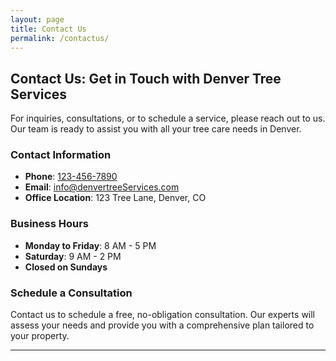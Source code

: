 ```yaml
---
layout: page
title: Contact Us
permalink: /contactus/
---
```



## **Contact Us: Get in Touch with Denver Tree Services**

For inquiries, consultations, or to schedule a service, please reach out to us. Our team is ready to assist you with all your tree care needs in Denver.

### **Contact Information**

- **Phone**: [123-456-7890](tel:123-456-7890)
- **Email**: [info@denvertreeServices.com](mailto:info@denvertreeServices.com)
- **Office Location**: 123 Tree Lane, Denver, CO

### **Business Hours**

- **Monday to Friday**: 8 AM - 5 PM
- **Saturday**: 9 AM - 2 PM
- **Closed on Sundays**

### **Schedule a Consultation**

Contact us to schedule a free, no-obligation consultation. Our experts will assess your needs and provide you with a comprehensive plan tailored to your property.

---
